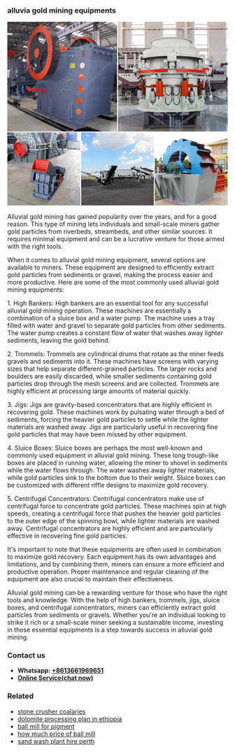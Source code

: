 <h3>alluvia gold mining equipments</h3><img src='1708499176.jpg' alt=''><p>Alluvial gold mining has gained popularity over the years, and for a good reason. This type of mining lets individuals and small-scale miners gather gold particles from riverbeds, streambeds, and other similar sources. It requires minimal equipment and can be a lucrative venture for those armed with the right tools.</p><p>When it comes to alluvial gold mining equipment, several options are available to miners. These equipment are designed to efficiently extract gold particles from sediments or gravel, making the process easier and more productive. Here are some of the most commonly used alluvial gold mining equipments:</p><p>1. High Bankers: High bankers are an essential tool for any successful alluvial gold mining operation. These machines are essentially a combination of a sluice box and a water pump. The machine uses a tray filled with water and gravel to separate gold particles from other sediments. The water pump creates a constant flow of water that washes away lighter sediments, leaving the gold behind.</p><p>2. Trommels: Trommels are cylindrical drums that rotate as the miner feeds gravels and sediments into it. These machines have screens with varying sizes that help separate different-grained particles. The larger rocks and boulders are easily discarded, while smaller sediments containing gold particles drop through the mesh screens and are collected. Trommels are highly efficient at processing large amounts of material quickly.</p><p>3. Jigs: Jigs are gravity-based concentrators that are highly efficient in recovering gold. These machines work by pulsating water through a bed of sediments, forcing the heavier gold particles to settle while the lighter materials are washed away. Jigs are particularly useful in recovering fine gold particles that may have been missed by other equipment.</p><p>4. Sluice Boxes: Sluice boxes are perhaps the most well-known and commonly used equipment in alluvial gold mining. These long trough-like boxes are placed in running water, allowing the miner to shovel in sediments while the water flows through. The water washes away lighter materials, while gold particles sink to the bottom due to their weight. Sluice boxes can be customized with different riffle designs to maximize gold recovery.</p><p>5. Centrifugal Concentrators: Centrifugal concentrators make use of centrifugal force to concentrate gold particles. These machines spin at high speeds, creating a centrifugal force that pushes the heavier gold particles to the outer edge of the spinning bowl, while lighter materials are washed away. Centrifugal concentrators are highly efficient and are particularly effective in recovering fine gold particles.</p><p>It's important to note that these equipments are often used in combination to maximize gold recovery. Each equipment has its own advantages and limitations, and by combining them, miners can ensure a more efficient and productive operation. Proper maintenance and regular cleaning of the equipment are also crucial to maintain their effectiveness.</p><p>Alluvial gold mining can be a rewarding venture for those who have the right tools and knowledge. With the help of high bankers, trommels, jigs, sluice boxes, and centrifugal concentrators, miners can efficiently extract gold particles from sediments or gravels. Whether you're an individual looking to strike it rich or a small-scale miner seeking a sustainable income, investing in these essential equipments is a step towards success in alluvial gold mining.</p><h3>Contact us</h3><ul><li><strong>Whatsapp:&nbsp;<a href="https://wa.me/8613661969651">+8613661969651</a></strong></li><li><a href="https://swt.shibang-china.com/?git&amp;zhl&amp;alluvia gold mining equipments"><strong>Online Service(chat now)</strong></a></li></ul><h3>Related</h3><ul><li><a href='stone crusher coalaries.md'>stone crusher coalaries</a></li><li><a href='dolomite processing plan in ethiopia.md'>dolomite processing plan in ethiopia</a></li><li><a href='ball mill for pigment.md'>ball mill for pigment</a></li><li><a href='how much price of ball mill.md'>how much price of ball mill</a></li><li><a href='sand wash plant hire perth.md'>sand wash plant hire perth</a></li></ul>